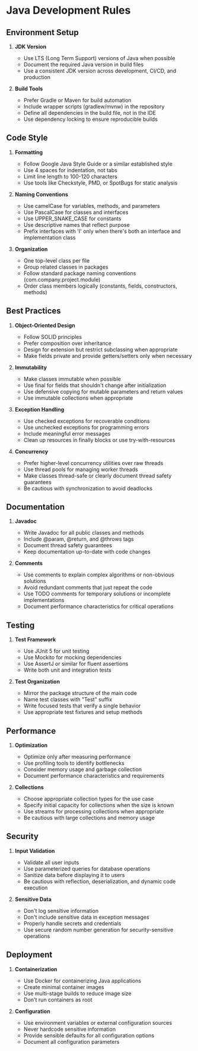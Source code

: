 # Java Development Rules

## Environment Setup

1. **JDK Version**
   - Use LTS (Long Term Support) versions of Java when possible
   - Document the required Java version in build files
   - Use a consistent JDK version across development, CI/CD, and production

2. **Build Tools**
   - Prefer Gradle or Maven for build automation
   - Include wrapper scripts (gradlew/mvnw) in the repository
   - Define all dependencies in the build file, not in the IDE
   - Use dependency locking to ensure reproducible builds

## Code Style

1. **Formatting**
   - Follow Google Java Style Guide or a similar established style
   - Use 4 spaces for indentation, not tabs
   - Limit line length to 100-120 characters
   - Use tools like Checkstyle, PMD, or SpotBugs for static analysis

2. **Naming Conventions**
   - Use camelCase for variables, methods, and parameters
   - Use PascalCase for classes and interfaces
   - Use UPPER_SNAKE_CASE for constants
   - Use descriptive names that reflect purpose
   - Prefix interfaces with 'I' only when there's both an interface and implementation class

3. **Organization**
   - One top-level class per file
   - Group related classes in packages
   - Follow standard package naming conventions (com.company.project.module)
   - Order class members logically (constants, fields, constructors, methods)

## Best Practices

1. **Object-Oriented Design**
   - Follow SOLID principles
   - Prefer composition over inheritance
   - Design for extension but restrict subclassing when appropriate
   - Make fields private and provide getters/setters only when necessary

2. **Immutability**
   - Make classes immutable when possible
   - Use final for fields that shouldn't change after initialization
   - Use defensive copying for mutable parameters and return values
   - Use immutable collections when appropriate

3. **Exception Handling**
   - Use checked exceptions for recoverable conditions
   - Use unchecked exceptions for programming errors
   - Include meaningful error messages
   - Clean up resources in finally blocks or use try-with-resources

4. **Concurrency**
   - Prefer higher-level concurrency utilities over raw threads
   - Use thread pools for managing worker threads
   - Make classes thread-safe or clearly document thread safety guarantees
   - Be cautious with synchronization to avoid deadlocks

## Documentation

1. **Javadoc**
   - Write Javadoc for all public classes and methods
   - Include @param, @return, and @throws tags
   - Document thread safety guarantees
   - Keep documentation up-to-date with code changes

2. **Comments**
   - Use comments to explain complex algorithms or non-obvious solutions
   - Avoid redundant comments that just repeat the code
   - Use TODO comments for temporary solutions or incomplete implementations
   - Document performance characteristics for critical operations

## Testing

1. **Test Framework**
   - Use JUnit 5 for unit testing
   - Use Mockito for mocking dependencies
   - Use AssertJ or similar for fluent assertions
   - Write both unit and integration tests

2. **Test Organization**
   - Mirror the package structure of the main code
   - Name test classes with "Test" suffix
   - Write focused tests that verify a single behavior
   - Use appropriate test fixtures and setup methods

## Performance

1. **Optimization**
   - Optimize only after measuring performance
   - Use profiling tools to identify bottlenecks
   - Consider memory usage and garbage collection
   - Document performance characteristics and requirements

2. **Collections**
   - Choose appropriate collection types for the use case
   - Specify initial capacity for collections when the size is known
   - Use streams for processing collections when appropriate
   - Be cautious with large collections and memory usage

## Security

1. **Input Validation**
   - Validate all user inputs
   - Use parameterized queries for database operations
   - Sanitize data before displaying it to users
   - Be cautious with reflection, deserialization, and dynamic code execution

2. **Sensitive Data**
   - Don't log sensitive information
   - Don't include sensitive data in exception messages
   - Properly handle secrets and credentials
   - Use secure random number generation for security-sensitive operations

## Deployment

1. **Containerization**
   - Use Docker for containerizing Java applications
   - Create minimal container images
   - Use multi-stage builds to reduce image size
   - Don't run containers as root

2. **Configuration**
   - Use environment variables or external configuration sources
   - Never hardcode sensitive information
   - Provide sensible defaults for all configuration options
   - Document all configuration parameters
